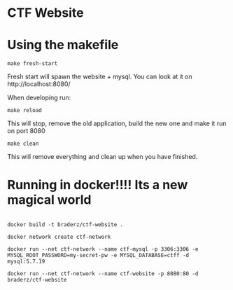 # CTF Website

# Using the makefile

```
make fresh-start
```
Fresh start will spawn the website + mysql. You can look at it on http://localhost:8080/


When developing run:

```
make reload
```

This will stop, remove the old application, build the new one and make it run on port 8080

```
make clean
```

This will remove everything and clean up when you have finished.

# Running in docker!!!! Its a new magical world


```

docker build -t braderz/ctf-website .

docker network create ctf-network

docker run --net ctf-network --name ctf-mysql -p 3306:3306 -e MYSQL_ROOT_PASSWORD=my-secret-pw -e MYSQL_DATABASE=ctff -d mysql:5.7.19

docker run --net ctf-network --name ctf-website -p 8080:80 -d braderz/ctf-website

```

